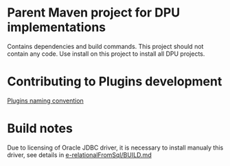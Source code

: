 Parent Maven project for DPU implementations
============================================
 
Contains dependencies and build commands. This project should not contain any
code. Use install on this project to install all DPU projects.

Contributing to Plugins development
===================================

[Plugins naming convention](NamingConvention)

Build notes
===================================

Due to licensing of Oracle JDBC driver, it is necessary to install manualy this driver, see details in [e-relationalFromSql/BUILD.md](./e-relationalFromSql/BUILD.md)
